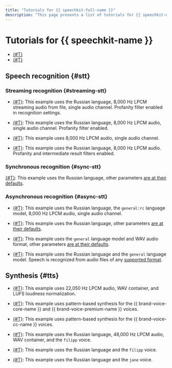 ```yaml
---
title: "Tutorials for {{ speechkit-full-name }}"
description: "This page presents a list of tutorials for {{ speechkit-name }}."
---
```


# Tutorials for {{ speechkit-name }}

* [{#T}](./recognizer-bot.md)
* [{#T}](./speechkit-integrarion-via-agi-gw.md)

## Speech recognition {#stt}

### Streaming recognition {#streaming-stt}

* [{#T}](../stt/api/streaming-examples-v3.md): This example uses the Russian language, 8,000 Hz LPCM streaming audio from file, single audio channel. Profanity filter enabled in recognition settings.

* [{#T}](../stt/api/microphone-streaming.md): This example uses the Russian language, 8,000 Hz LPCM audio, single audio channel. Profanity filter enabled.

* [{#T}](../stt/api/stt-language-labels-example.md): This example uses 8,000 Hz LPCM audio, single audio channel.


* [{#T}](../stt/api/streaming-examples.md): This example uses the Russian language, 8,000 Hz LPCM audio. Profanity and intermediate result filters enabled.

### Synchronous recognition {#sync-stt}

[{#T}](../stt/api/request-examples.md): This example uses the Russian language, other parameters [are at their defaults](../stt/api/request-api.md#query_params).

### Asynchronous recognition {#async-stt}

* [{#T}](../stt/api/transcribation-lpcm.md): This example uses the Russian language, the `general:rc` language model, 8,000 Hz LPCM audio, single audio channel.

* [{#T}](../stt/api/transcribation-ogg.md): This example uses the Russian language, other parameters [are at their defaults](../stt/api/transcribation-api.md#sendfile-params).

* [{#T}](../stt/api/transcribation-api-v3.md): This example uses the `general` language model and WAV audio format, other parameters [are at their defaults](../stt/api/transcribation-api.md#sendfile-params).

* [{#T}](../stt/api/batch-transcribation.md): This example uses the Russian language and the `general` language model. Speech is recognized from audio files of any [supported format](../formats.md).


## Synthesis {#tts}

* [{#T}](../tts/api/tts-examples-v3.md): This example uses 22,050 Hz LPCM audio, WAV container, and LUFS loudness normalization.


* [{#T}](../tts/api/tts-templates.md): This example uses pattern-based synthesis for the {{ brand-voice-core-name }} and {{ brand-voice-premium-name }} voices.

* [{#T}](../tts/api/tts-templates-bvcc.md): This example uses pattern-based synthesis for the {{ brand-voice-cc-name }} voices.

* [{#T}](../tts/api/tts-wav.md): This example uses the Russian language, 48,000 Hz LPCM audio, WAV container, and the `filipp` voice.

* [{#T}](../tts/api/tts-ogg.md): This example uses the Russian language and the `filipp` voice.

* [{#T}](../tts/api/tts-ssml.md): This example uses the Russian language and the `jane` voice.

